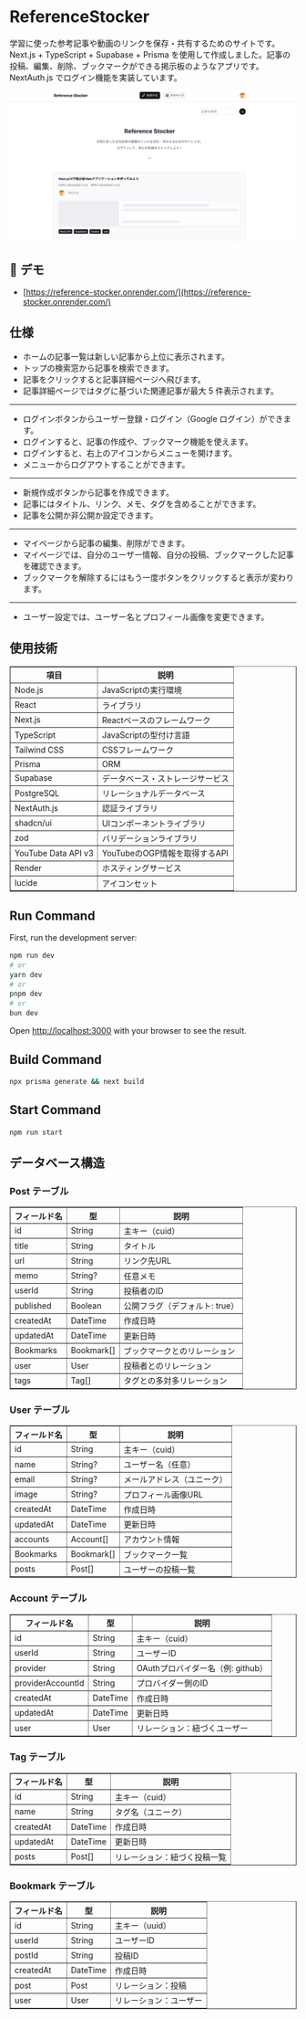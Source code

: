 # ReferenceStocker

学習に使った参考記事や動画のリンクを保存・共有するためのサイトです。
Next.js + TypeScript + Supabase + Prisma を使用して作成しました。記事の投稿、編集、削除、ブックマークができる掲示板のようなアプリです。NextAuth.js でログイン機能を実装しています。

![サイトトップ](./public/images/og-image.jpg)

## 🚀 デモ

- [https://reference-stocker.onrender.com/](https://reference-stocker.onrender.com/)

## 仕様

- ホームの記事一覧は新しい記事から上位に表示されます。
- トップの検索窓から記事を検索できます。
- 記事をクリックすると記事詳細ページへ飛びます。
- 記事詳細ページではタグに基づいた関連記事が最大 5 件表示されます。

---

- ログインボタンからユーザー登録・ログイン（Google ログイン）ができます。
- ログインすると、記事の作成や、ブックマーク機能を使えます。
- ログインすると、右上のアイコンからメニューを開けます。
- メニューからログアウトすることができます。

---

- 新規作成ボタンから記事を作成できます。
- 記事にはタイトル、リンク、メモ、タグを含めることができます。
- 記事を公開か非公開か設定できます。

---

- マイページから記事の編集、削除ができます。
- マイページでは、自分のユーザー情報、自分の投稿、ブックマークした記事を確認できます。
- ブックマークを解除するにはもう一度ボタンをクリックすると表示が変わります。

---

- ユーザー設定では、ユーザー名とプロフィール画像を変更できます。

## 使用技術

<table border="1">
  <thead>
    <tr>
      <th>項目</th>
      <th>説明</th>
    </tr>
  </thead>
  <tbody>
      <tr>
      <td>Node.js</td>
      <td>JavaScriptの実行環境</td>
    </tr>
    <tr>
      <td>React</td>
      <td>ライブラリ</td>
    </tr>
    <tr>
      <td>Next.js</td>
      <td>Reactベースのフレームワーク</td>
    </tr>
    <tr>
      <td>TypeScript</td>
      <td>JavaScriptの型付け言語</td>
    </tr>
    <tr>
      <td>Tailwind CSS</td>
      <td>CSSフレームワーク</td>
    </tr>
    <tr>
      <td>Prisma</td>
      <td>ORM</td>
    </tr>
    <tr>
      <td>Supabase</td>
      <td>データベース・ストレージサービス</td>
    </tr>
    <tr>
      <td>PostgreSQL</td>
      <td>リレーショナルデータベース</td>
    </tr>
    <tr>
      <td>NextAuth.js</td>
      <td>認証ライブラリ</td>
    </tr>
    <tr>
      <td>shadcn/ui</td>
      <td>UIコンポーネントライブラリ</td>
    </tr>
    <tr>
      <td>zod</td>
      <td>バリデーションライブラリ</td>
    </tr>
    <tr>
      <td>YouTube Data API v3</td>
      <td>YouTubeのOGP情報を取得するAPI</td>
    </tr>
    <tr>
      <td>Render</td>
      <td>ホスティングサービス</td>
    </tr>
    <tr>
      <td>lucide</td>
      <td>アイコンセット</td>
    </tr>
  </tbody>
</table>

## Run Command

First, run the development server:

```bash
npm run dev
# or
yarn dev
# or
pnpm dev
# or
bun dev
```

Open [http://localhost:3000](http://localhost:3000) with your browser to see the result.

## Build Command

```bash
npx prisma generate && next build
```

## Start Command

```bash
npm run start
```

## データベース構造

### Post テーブル

<table border="1">
  <thead>
    <tr>
      <th>フィールド名</th>
      <th>型</th>
      <th>説明</th>
    </tr>
  </thead>
  <tbody>
    <tr><td>id</td><td>String</td><td>主キー（cuid）</td></tr>
    <tr><td>title</td><td>String</td><td>タイトル</td></tr>
    <tr><td>url</td><td>String</td><td>リンク先URL</td></tr>
    <tr><td>memo</td><td>String?</td><td>任意メモ</td></tr>
    <tr><td>userId</td><td>String</td><td>投稿者のID</td></tr>
    <tr><td>published</td><td>Boolean</td><td>公開フラグ（デフォルト: true）</td></tr>
    <tr><td>createdAt</td><td>DateTime</td><td>作成日時</td></tr>
    <tr><td>updatedAt</td><td>DateTime</td><td>更新日時</td></tr>
    <tr><td>Bookmarks</td><td>Bookmark[]</td><td>ブックマークとのリレーション</td></tr>
    <tr><td>user</td><td>User</td><td>投稿者とのリレーション</td></tr>
    <tr><td>tags</td><td>Tag[]</td><td>タグとの多対多リレーション</td></tr>
  </tbody>
</table>

### User テーブル

<table border="1">
  <thead>
    <tr>
      <th>フィールド名</th>
      <th>型</th>
      <th>説明</th>
    </tr>
  </thead>
  <tbody>
    <tr><td>id</td><td>String</td><td>主キー（cuid）</td></tr>
    <tr><td>name</td><td>String?</td><td>ユーザー名（任意）</td></tr>
    <tr><td>email</td><td>String?</td><td>メールアドレス（ユニーク）</td></tr>
    <tr><td>image</td><td>String?</td><td>プロフィール画像URL</td></tr>
    <tr><td>createdAt</td><td>DateTime</td><td>作成日時</td></tr>
    <tr><td>updatedAt</td><td>DateTime</td><td>更新日時</td></tr>
    <tr><td>accounts</td><td>Account[]</td><td>アカウント情報</td></tr>
    <tr><td>Bookmarks</td><td>Bookmark[]</td><td>ブックマーク一覧</td></tr>
    <tr><td>posts</td><td>Post[]</td><td>ユーザーの投稿一覧</td></tr>
  </tbody>
</table>

### Account テーブル

<table border="1">
  <thead>
    <tr>
      <th>フィールド名</th>
      <th>型</th>
      <th>説明</th>
    </tr>
  </thead>
  <tbody>
    <tr><td>id</td><td>String</td><td>主キー（cuid）</td></tr>
    <tr><td>userId</td><td>String</td><td>ユーザーID</td></tr>
    <tr><td>provider</td><td>String</td><td>OAuthプロバイダー名（例: github）</td></tr>
    <tr><td>providerAccountId</td><td>String</td><td>プロバイダー側のID</td></tr>
    <tr><td>createdAt</td><td>DateTime</td><td>作成日時</td></tr>
    <tr><td>updatedAt</td><td>DateTime</td><td>更新日時</td></tr>
    <tr><td>user</td><td>User</td><td>リレーション：紐づくユーザー</td></tr>
  </tbody>
</table>

### Tag テーブル

<table border="1">
  <thead>
    <tr>
      <th>フィールド名</th>
      <th>型</th>
      <th>説明</th>
    </tr>
  </thead>
  <tbody>
    <tr><td>id</td><td>String</td><td>主キー（cuid）</td></tr>
    <tr><td>name</td><td>String</td><td>タグ名（ユニーク）</td></tr>
    <tr><td>createdAt</td><td>DateTime</td><td>作成日時</td></tr>
    <tr><td>updatedAt</td><td>DateTime</td><td>更新日時</td></tr>
    <tr><td>posts</td><td>Post[]</td><td>リレーション：紐づく投稿一覧</td></tr>
  </tbody>
</table>

### Bookmark テーブル

<table border="1">
  <thead>
    <tr>
      <th>フィールド名</th>
      <th>型</th>
      <th>説明</th>
    </tr>
  </thead>
  <tbody>
    <tr><td>id</td><td>String</td><td>主キー（uuid）</td></tr>
    <tr><td>userId</td><td>String</td><td>ユーザーID</td></tr>
    <tr><td>postId</td><td>String</td><td>投稿ID</td></tr>
    <tr><td>createdAt</td><td>DateTime</td><td>作成日時</td></tr>
    <tr><td>post</td><td>Post</td><td>リレーション：投稿</td></tr>
    <tr><td>user</td><td>User</td><td>リレーション：ユーザー</td></tr>
  </tbody>
</table>
